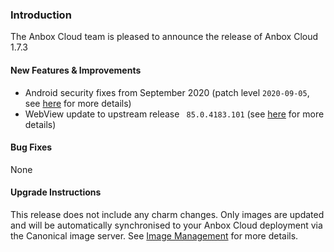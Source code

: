 ### Introduction

The Anbox Cloud team is pleased to announce the release of Anbox Cloud 1.7.3

#### New Features & Improvements

* Android security fixes from September 2020 (patch level `2020-09-05`, see [here](https://source.android.com/security/bulletin/2020-09-01) for more details)
* WebView update to upstream release ` 85.0.4183.101` (see [here](https://chromereleases.googleblog.com/2020/09/chrome-for-android-update.html) for more details)

#### Bug Fixes

None

#### Upgrade Instructions

This release does not include any charm changes. Only images are updated and will be automatically synchronised to your Anbox Cloud deployment via the Canonical image server. See [Image Management](https://discourse.ubuntu.com/t/managing-images/17758) for more details.